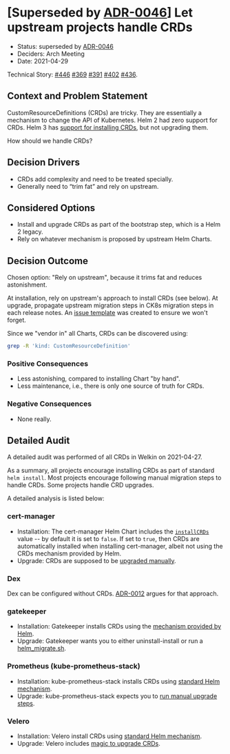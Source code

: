 # [Superseded by [ADR-0046](0046-handle-crds.md)] Let upstream projects handle CRDs

- Status: superseded by [ADR-0046](0046-handle-crds.md)
- Deciders: Arch Meeting
- Date: 2021-04-29

Technical Story: [#446](https://github.com/elastisys/compliantkubernetes-apps/pull/446) [#369](https://github.com/elastisys/compliantkubernetes-apps/issues/369) [#391](https://github.com/elastisys/compliantkubernetes-apps/issues/391) [#402](https://github.com/elastisys/compliantkubernetes-apps/issues/402) [#436](https://github.com/elastisys/compliantkubernetes-apps/pull/436).

## Context and Problem Statement

CustomResourceDefinitions (CRDs) are tricky. They are essentially a mechanism to change the API of Kubernetes. Helm 2 had zero support for CRDs. Helm 3 has [support for installing CRDs](https://helm.sh/docs/topics/charts/#custom-resource-definitions-crds), but not upgrading them.

How should we handle CRDs?

## Decision Drivers

- CRDs add complexity and need to be treated specially.
- Generally need to “trim fat” and rely on upstream.

## Considered Options

- Install and upgrade CRDs as part of the bootstrap step, which is a Helm 2 legacy.
- Rely on whatever mechanism is proposed by upstream Helm Charts.

## Decision Outcome

Chosen option: "Rely on upstream", because it trims fat and reduces astonishment.

At installation, rely on upstream's approach to install CRDs (see below). At upgrade, propagate upstream migration steps in CK8s migration steps in each release notes. An [issue template](https://github.com/elastisys/compliantkubernetes-apps/pull/436) was created to ensure we won't forget.

Since we "vendor in" all Charts, CRDs can be discovered using:

```sh
grep -R 'kind: CustomResourceDefinition'
```

### Positive Consequences

- Less astonishing, compared to installing Chart "by hand".
- Less maintenance, i.e., there is only one source of truth for CRDs.

### Negative Consequences

- None really.

## Detailed Audit

A detailed audit was performed of all CRDs in Welkin on 2021-04-27.

As a summary, all projects encourage installing CRDs as part of standard `helm install`. Most projects encourage following manual migration steps to handle CRDs. Some projects handle CRD upgrades.

A detailed analysis is listed below:

### cert-manager

- Installation: The cert-manager Helm Chart includes the [`installCRDs`](https://github.com/cert-manager/cert-manager/blob/master/deploy/charts/cert-manager/values.yaml#L42) value -- by default it is set to `false`. If set to `true`, then CRDs are automatically installed when installing cert-manager, albeit not using the CRDs mechanism provided by Helm.
- Upgrade: CRDs are supposed to be [upgraded manually](https://cert-manager.io/docs/installation/upgrade/#upgrading-with-helm).

### Dex

Dex can be configured without CRDs. [ADR-0012](https://github.com/elastisys/compliantkubernetes/pull/134) argues for that approach.

### gatekeeper

- Installation: Gatekeeper installs CRDs using the [mechanism provided by Helm](https://github.com/open-policy-agent/gatekeeper/tree/master/charts/gatekeeper/crds).
- Upgrade: Gatekeeper wants you to either uninstall-install or run a [helm_migrate.sh](https://github.com/open-policy-agent/gatekeeper/tree/master/charts/gatekeeper#upgrade-chart).

### Prometheus (kube-prometheus-stack)

- Installation: kube-prometheus-stack installs CRDs using [standard Helm mechanism](https://github.com/prometheus-community/helm-charts/tree/main/charts/kube-prometheus-stack).
- Upgrade: kube-prometheus-stack expects you to [run manual upgrade steps](https://github.com/prometheus-community/helm-charts/tree/main/charts/kube-prometheus-stack#from-14x-to-15x).

### Velero

- Installation: Velero install CRDs using [standard Helm mechanism](https://github.com/vmware-tanzu/helm-charts/tree/main/charts/velero/crds).
- Upgrade: Velero includes [magic to upgrade CRDs](https://github.com/vmware-tanzu/helm-charts/tree/main/charts/velero/templates/upgrade-crds).
